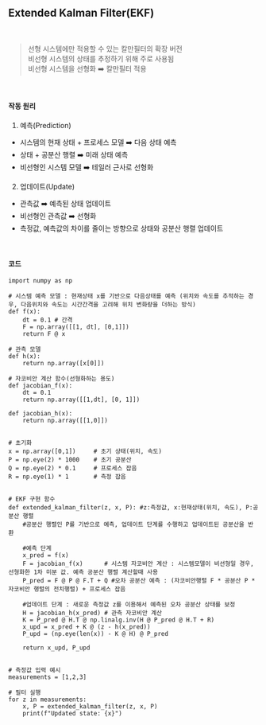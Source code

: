 ## Extended Kalman Filter(EKF)
<br>

> 선형 시스템에만 적용할 수 있는 칼만필터의 확장 버전  
> 비선형 시스템의 상태를 추정하기 위해 주로 사용됨  
> 비선형 시스템을 선형화 ➡️ 칼만필터 적용

<br>

#### 작동 원리

1.  예측(Prediction)

-   시스템의 현재 상태 + 프로세스 모델 ➡️ 다음 상태 예측
-   상태 + 공분산 행렬 ➡️ 미래 상태 예측
-   비선형인 시스템 모델 ➡️ 테일러 근사로 선형화

2.  업데이트(Update)

-   관측값 ➡️ 예측된 상태 업데이트
-   비선형인 관측값 ➡️ 선형화
-   측정값, 예측값의 차이를 줄이는 방향으로 상태와 공분산 행렬 업데이트

<br>

#### 코드

```
import numpy as np

# 시스템 예측 모델 : 현재상태 x를 기반으로 다음상태를 예측 (위치와 속도를 추적하는 경우, 다음위치와 속도는 시간간격을 고려해 위치 변화량을 더하는 방식)
def f(x):
    dt = 0.1 # 간격
    F = np.array([[1, dt], [0,1]])
    return F @ x

# 관측 모델
def h(x):
    return np.array([x[0]])

# 자코비안 계산 함수(선형화하는 용도)
def jacobian_f(x):
    dt = 0.1
    return np.array([[1,dt], [0, 1]])

def jacobian_h(x):
    return np.array([[1,0]])


# 초기화
x = np.array([0,1])     # 초기 상태(위치, 속도)
P = np.eye(2) * 1000    # 초기 공분산
Q = np.eye(2) * 0.1     # 프로세스 잡음
R = np.eye(1) * 1       # 측정 잡음


# EKF 구현 함수
def extended_kalman_filter(z, x, P): #z:측정값, x:현재상태(위치, 속도), P:공분산 행렬
    #공분산 행렬인 P를 기반으로 예측, 업데이트 단계를 수행하고 업데이트된 공분산을 반환
    
    #예측 단계
    x_pred = f(x)          
    F = jacobian_f(x)      # 시스템 자코비안 계산 : 시스템모델이 비선형일 경우, 선형화한 1차 미분 값. 예측 공분산 행렬 계산할때 사용
    P_pred = F @ P @ F.T + Q #오차 공분산 예측 : (자코비안행렬 F * 공분산 P * 자코비안 행렬의 전치행렬) + 프로세스 잡음
    
    #업데이트 단계 : 새로운 측정값 z를 이용해서 예측된 오차 공분산 상태를 보정
    H = jacobian_h(x_pred) # 관측 자코비안 계산
    K = P_pred @ H.T @ np.linalg.inv(H @ P_pred @ H.T + R)
    x_upd = x_pred + K @ (z - h(x_pred))
    P_upd = (np.eye(len(x)) - K @ H) @ P_pred
    
    return x_upd, P_upd


# 측정값 입력 예시
measurements = [1,2,3]

# 필터 실행
for z in measurements:
    x, P = extended_kalman_filter(z, x, P)
    print(f"Updated state: {x}")

```

